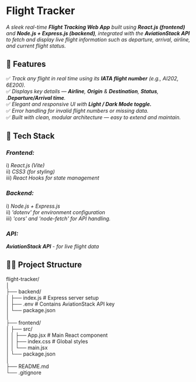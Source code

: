 # Flight Tracker

_A sleek real-time **Flight Tracking Web App** built using **React.js (frontend)** and **Node.js + Express.js (backend)**, integrated with the **AviationStack API** to fetch and display live flight information such as departure, arrival, airline, and current flight status._


## 🚀 Features

✅ _Track any flight in real time using its **IATA flight number** (e.g., AI202, 6E200)._</br>
✅ _Displays key details — **Airline**, **Origin** & **Destination**, **Status**, .**Departure/Arrival time**._</br>
✅ _Elegant and responsive UI with **Light / Dark Mode toggle.**_</br>
✅ _Error handling for invalid flight numbers or missing data._</br>
✅ _Built with clean, modular architecture — easy to extend and maintain._</br>

## 🧰 Tech Stack

### **_Frontend:_**
  i) _React.js (Vite)_</br>
  ii) _CSS3 (for styling)_</br>
  iii) _React Hooks for state management_</br>

### **_Backend:_**
  i) _Node.js + Express.js_</br>
  ii) _'dotenv' for environment configuration_</br>
  iii) _'cors' and 'node-fetch' for API handling._</br>

### **_API:_**
  _**AviationStack API** - for live flight data_

## 🧑‍💻 Project Structure

flight-tracker/</br>
│</br>
├── backend/</br>
│   ├── index.js             # Express server setup</br>
│   ├── .env                 # Contains AviationStack API key</br>
│   └── package.json</br>
│</br>
├── frontend/</br>
│   ├── src/</br>
│   │   ├── App.jsx          # Main React component</br>
│   │   ├── index.css        # Global styles</br>
│   │   └── main.jsx</br>
│   └── package.json</br>
│</br>
├── README.md</br>
└── .gitignore</br>

